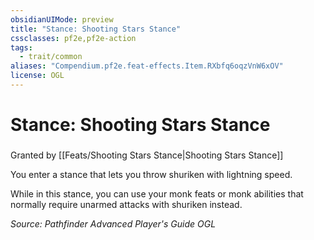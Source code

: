 ```yaml
---
obsidianUIMode: preview
title: "Stance: Shooting Stars Stance"
cssclasses: pf2e,pf2e-action
tags:
  - trait/common
aliases: "Compendium.pf2e.feat-effects.Item.RXbfq6oqzVnW6xOV"
license: OGL
---
```

# Stance: Shooting Stars Stance

### 






Granted by [[Feats/Shooting Stars Stance|Shooting Stars Stance]]

You enter a stance that lets you throw shuriken with lightning speed.

While in this stance, you can use your monk feats or monk abilities that normally require unarmed attacks with shuriken instead.

*Source: Pathfinder Advanced Player's Guide*
*OGL*